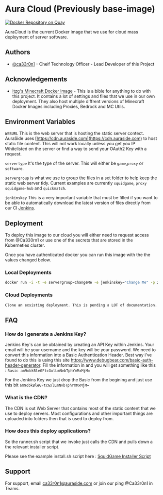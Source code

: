 # Aura Cloud (Previously base-image)
[![Docker Repository on Quay](https://quay.io/repository/ca33r0n1as/auraside-base/status?token=d24690dc-0c9b-4538-a127-6eb6a3269be3 "Docker Repository on Quay")](https://quay.io/repository/ca33r0n1as/auraside-base)

AuraCloud is the current Docker image that we use for cloud mass deployment of server software.




## Authors

- [@ca33r0n1](https://www.github.com/ca33r0n1) - Cheif Technology Officer - Lead Developer of this Project


## Acknowledgements

 - [Itzg's Minecraft Docker Image](https://github.com/itzg/docker-minecraft-server) - This is a bible for anything to do with this project. It contains a lot of settings and files that we use in our own deployment. They also host multiple diffrent versions of Minecraft Docker Images including Proxies, Bedrock and MC Utils.

## Environment Variables

`WEBURL` This is the web server that is hosting the static server contect. AuraSide uses [https://cdn.auraside.com](https://cdn.auraside.com) to host static file content. This will not work locally unless you get you IP Whitelisted on the server or find a way to send your OAuth2 Key with a request. 

`servertype` It's the type of the server. This will either be `game`,`proxy` or `software`. 

`servergroup` is what we use to group the files in a set folder to help keep the static web server tidy.  Current examples are currently `squidgame`, `proxy` `squidgame-hub` and `quickmatch`.

`jenkinskey` This is a very important variable that must be filled if you want to be able to automatically download the latest version of files directly from our CI [Jenkins](https://jenkins.auraside.com).
## Deployment

To deploy this image to our cloud you will either need to request access from @Ca330rn1 or use one of the secrets that are stored in the Kuberneties cluster.

Once you have authenticated docker you can run this image with the the values changed below.

### Local Deployments
```bash
docker run -i -t -e servergroup=ChangeMe -e jenkinskey="Change Me" -p 25565:25565 quay.io/ca33r0n1as/auraside-base
```

### Cloud Deployments

```bash
Clone an exsisting deployment. This is pending a LOT of documentation.
```

## FAQ

### How do I generate a Jenkins Key?

Jenkins Key's can be obtained by creating an API Key within Jenkins. Your email will be your username and the key will be your password. We need to convert this information into a Basic Authentication Header. Best way i've found to do this is using this site https://www.debugbear.com/basic-auth-header-generator. Fill the information in and you will get something like this : `Basic am9obkBleGFtcGxlLmNvbTphYmMxMjM=` 

For the Jenkins Key we just drop the Basic from the begining and just use this bit `am9obkBleGFtcGxlLmNvbTphYmMxMjM=`

### What is the CDN?

The CDN is out Web Server that contains most of the static content that we use to deploy servers. Most configurations and other important things are uploaded into folders then that is used to deploy from. 


### How does this deploy applications?

So the runner.sh script that we invoke just calls the CDN and pulls down a the relevant installer script.

Please see the example install.sh script here : [SquidGame Installer Script](https://cdn.auraside.com/squidgame/game-install.sh)

## Support

For support, email ca33r0n1@auraside.com or join our ping @Ca33r0n1 in Teams.
